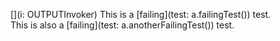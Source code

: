 [](i: OUTPUTInvoker)
This is a [failing](test: a.failingTest()) test.  
This is also a [failing](test: a.anotherFailingTest()) test.
